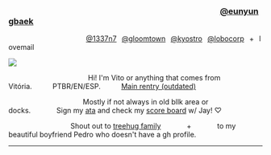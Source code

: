 ### ⠀⠀⠀⠀⠀⠀⠀⠀⠀⠀⠀⠀⠀⠀⠀⠀⠀⠀⠀⠀⠀⠀⠀⠀⠀⠀⠀⠀⠀⠀⠀⠀⠀⠀⠀[@eunyungbaek](https://github.com/eunyungbaek)

⠀⠀⠀⠀⠀⠀⠀⠀⠀⠀⠀⠀⠀⠀⠀[@1337n7](https://github.com/1337n7)⠀[@gloomtown](https://github.com/gloomtown)⠀[@kyostro](https://github.com/kyostro)⠀[@lobocorp](https://github.com/lobocorp)⠀+⠀lovemail

![](https://i.postimg.cc/26GPpyg9/ezgif-com-gif-maker-96.gif)

⠀⠀⠀⠀⠀
⠀⠀⠀⠀⠀⠀⠀⠀⠀⠀Hi! I'm Vito or anything that comes from Vitória.⠀⠀⠀⠀PTBR/EN/ESP.⠀⠀⠀⠀[Main rentry (outdated)](https://rentry.co/amaimon)

⠀⠀⠀⠀⠀⠀⠀⠀⠀⠀ ⠀⠀⠀⠀Mostly if not always in old bllk area or docks.⠀⠀⠀⠀⠀Sign my [ata](https://ryuvi.atabook.org/) and check my [score board](https://rentry.co/-docks) w/ Jay! ♡

⠀⠀⠀⠀⠀⠀⠀⠀⠀⠀⠀⠀Shout out to [treehug family](https://rentry.co/ponytownfamily)⠀⠀⠀⠀⠀+⠀⠀⠀⠀⠀to my beautiful boyfriend Pedro who doesn't have a gh profile.
- - -
